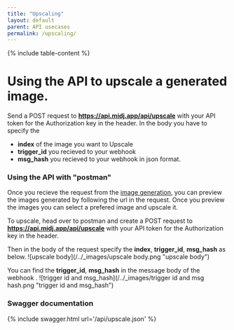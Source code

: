 ```yaml
---
title: "Upscaling"
layout: default
parent: API usecases
permalink: /upscaling/
---
```

{% include table-content %}


# Using the API to upscale a generated image.
Send a POST request to **https://api.midj.app/api/upscale** with your API token for the Authorization key in the header. In the body you have to specify the 
- **index** of the image you want to Upscale
- **trigger_id** you recieved to your webhook
- **msg_hash** you recieved to your webhook
in json format.

### Using the API with "postman"
Once you recieve the request from the [image generation](/image-generation/), you can preview the images generated by following the url in the request.
Once you preview the images you can select a prefered image and upscale it.

To upscale, head over to  postman and create a POST request to **https://api.midj.app/api/upscale** with your API token for the Authorization key in the header. 

Then in the body of the request specify the **index**, **trigger_id**, **msg_hash** as below.
![upscale body](/../_images/upscale body.png "upscale body")


You can find the **trigger_id**, **msg_hash** in the message body of the webhook .
![trigger id and msg_hash](/../_images/trigger id and msg hash.png "trigger id and msg_hash")

### Swagger documentation
{% include swagger.html url='/api/upscale.json' %}

